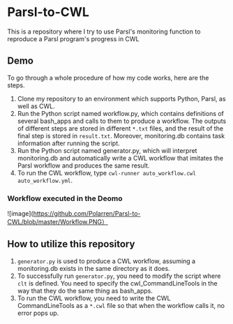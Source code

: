 # Parsl-to-CWL
This is a repository where I try to use Parsl's monitoring function to reproduce a Parsl program's progress in CWL

## Demo
To go through a whole procedure of how my code works, here are the steps.
1. Clone my repository to an environment which supports Python, Parsl, as well as CWL. 
2. Run the Python script named workflow.py, which contains definitions of several bash_apps and calls to them to produce a workflow. The outputs of different steps are stored in different `*.txt` files, and the result of the final step is stored in `result.txt`. Moreover, monitoring.db contains task information after running the script.
3. Run the Python script named generator.py, which will interpret monitoring.db and automatically write a CWL workflow that imitates the Parsl workflow and produces the same result.
4. To run the CWL workflow, type `cwl-runner auto_workflow.cwl auto_workflow.yml`.
### Workflow executed in the Deomo
![image](https://github.com/Polarren/Parsl-to-CWL/blob/master/Workflow.PNG）
## How to utilize this repository
1. `generator.py` is used to produce a CWL workflow, assuming a monitoring.db exists in the same directory as it does. 
2. To successfully run `generator.py`, you need to modify the script where `clt` is defined. You need to specify the cwl_CommandLineTools in the way that they do the same thing as bash_apps.
3. To run the CWL workflow, you need to write the CWL CommandLineTools as a `*.cwl` file so that when the workflow calls it, no error pops up.
